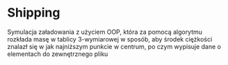 # Shipping
Symulacja załadowania z użyciem OOP, która za pomocą algorytmu rozkłada masę w tablicy 3-wymiarowej w sposób, aby środek ciężkości znalazł się w jak najniższym punkcie w centrum, po czym wypisuje dane o elementach do zewnętrznego pliku
